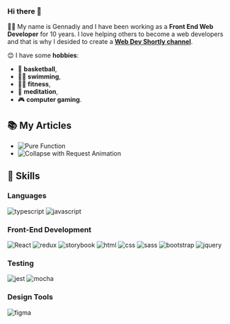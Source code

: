 ### Hi there 👋

👨‍💻 My name is Gennadiy and  I have been working as a **Front End Web Developer** for 10 years. I love helping others to become a web developers and that is why I desided to create a [**Web Dev Shortly channel**](https://www.instagram.com/web_dev_shortly/). 

😊 I have some **hobbies**: 

- 🏀 **basketball**,
- 🏊‍♂️ **swimming**,
- 🏋️‍♂️ **fitness**,
- 🧘 **meditation**,
- 🎮 **computer gaming**.

## 📚 My Articles

- ![Pure Function](https://dev.to/genakalinovskiy/what-is-a-pure-function-1h3j)
- ![Collapse with Request Animation](https://dev.to/genakalinovskiy/collapse-with-requestanimationframe-api)


## 🚀 Skills

### Languages

![typescript](https://img.shields.io/badge/TypeScript-3178C6?style=for-the-badge&logo=typescript&logoColor=white)
![javascript](https://img.shields.io/badge/JavaScript-323330?style=for-the-badge&logo=javascript&logoColor=F7DF1E)

### Front-End Development

![React](https://img.shields.io/badge/react-%2320232a.svg?style=for-the-badge&logo=react&logoColor=%2361DAFB)
![redux](https://img.shields.io/badge/Redux-593D88?style=for-the-badge&logo=redux&logoColor=white)
![storybook](https://img.shields.io/badge/storybook-FF4785?style=for-the-badge&logo=storybook&logoColor=white)
![html](https://img.shields.io/badge/HTML5-E34F26?style=for-the-badge&logo=html5&logoColor=white)
![css](https://img.shields.io/badge/CSS3-1572B6?style=for-the-badge&logo=css3&logoColor=white)
![sass](https://img.shields.io/badge/SASS-CC6699?style=for-the-badge&logo=sass&logoColor=white)
![bootstrap](https://img.shields.io/badge/Bootstrap-563D7C?style=for-the-badge&logo=bootstrap&logoColor=white)
![jquery](https://img.shields.io/badge/jQuery-0769AD?style=for-the-badge&logo=jquery&logoColor=white)

### Testing

![jest](https://img.shields.io/badge/Jest-C21325?style=for-the-badge&logo=jest&logoColor=white)
![mocha](https://img.shields.io/badge/Mocha-8D6748?style=for-the-badge&logo=mocha&logoColor=white)


### Design Tools
![figma](https://img.shields.io/badge/figma-000000?style=for-the-badge&logo=figma&logoColor=white)

  




